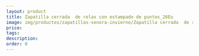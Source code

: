 ```yaml
---
layout: product
title: Zapatilla cerrada  de relax con estampado de puntos_26Eu
image: img/productos/zapatillas-senora-invierno/Zapatilla cerrada  de relax con estampado de puntos_26Eu.jpeg
price: 
tags: 
description: 
order: 0
---
```

